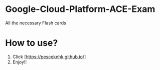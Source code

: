 # Google-Cloud-Platform-ACE-Exam
All the necessary Flash cards

# How to use?
1. Click [https://pesceknhk.github.io/]
2. Enjoy!!
